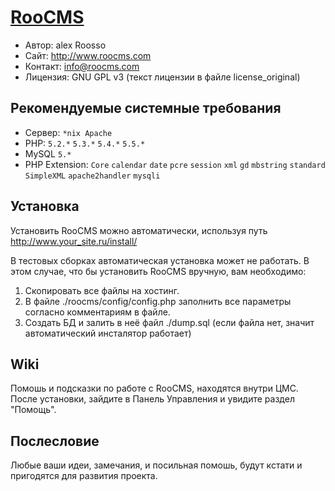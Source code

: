 [RooCMS](http://www.roocms.com)
========
- Автор:	alex Roosso
- Сайт:		http://www.roocms.com
- Контакт:	info@roocms.com
- Лицензия:	GNU GPL v3 (текст лицензии в файле license_original)

Рекомендуемые системные требования
----------------------------------
 - Сервер:	`*nix Apache`
 - PHP:		`5.2.*` `5.3.*` `5.4.*` `5.5.*`
 - MySQL	`5.*`
 - PHP Extension: 
	`Core`
	`calendar`
	`date`
	`pcre`
	`session`
	`xml`
	`gd`
	`mbstring`
	`standard`
	`SimpleXML`
	`apache2handler`
	`mysqli`

Установка
--------------
Установить RooCMS можно автоматически, используя путь http://www.your_site.ru/install/

В тестовых сборках автоматическая установка может не работать. В этом случае, что бы установить RooCMS вручную, вам необходимо:
 1. Cкопировать все файлы на хостинг.
 2. В файле ./roocms/config/config.php заполнить все параметры согласно комментариям в файле.
 3. Создать БД и залить в неё файл ./dump.sql (если файла нет, значит автоматический инсталятор работает)

Wiki
--------------
Помошь и подсказки по работе с RooCMS, находятся внутри ЦМС. После установки, зайдите в Панель Управления и увидите раздел "Помощь".

Послесловие
--------------
Любые ваши идеи, замечания, и посильная помошь, будут кстати и пригодятся для развития проекта.